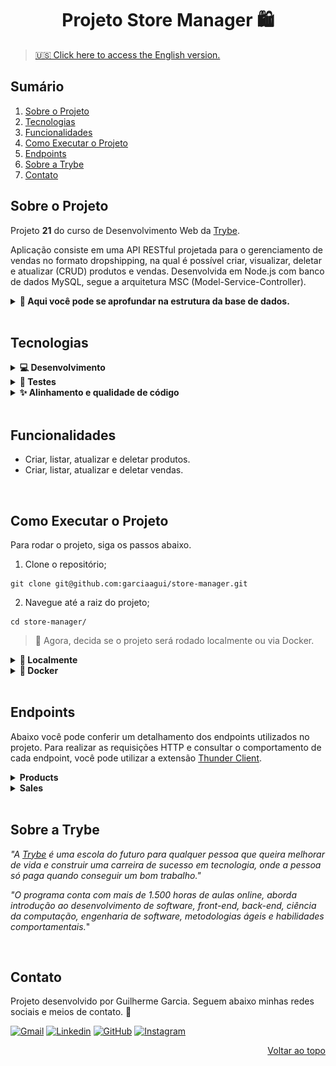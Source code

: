 <a name="readme-top"></a>

<h1 align="center">Projeto Store Manager 🛍️</h1>

> [🇺🇸 Click here to access the English version.](README.md)

## Sumário

<ol>
  <li><a href="#sobre-o-projeto">Sobre o Projeto</a></li>
  <li><a href="#tecnologias">Tecnologias</a></li>
  <li><a href="#funcionalidades">Funcionalidades</a></li>
  <li><a href="#como-executar-o-projeto">Como Executar o Projeto</a></li>
  <li><a href="#endpoints">Endpoints</a></li>
  <li><a href="#sobre-a-trybe">Sobre a Trybe</a></li>
  <li><a href="#contato">Contato</a></li>
</ol>

## Sobre o Projeto

Projeto **21** do curso de Desenvolvimento Web da [Trybe][trybe-site-url].

Aplicação consiste em uma API RESTful projetada para o gerenciamento de vendas no formato dropshipping, na qual é possível criar, visualizar, deletar e atualizar (CRUD) produtos e vendas. Desenvolvida em Node.js com banco de dados MySQL, segue a arquitetura MSC (Model-Service-Controller).

<details>
  <summary><strong>🎲 Aqui você pode se aprofundar na estrutura da base de dados.</strong></summary>

#### Diagrama de Entidade-Relacionamento

![DER](./public/der.png)

> ℹ️ Imagem criada e disponibilizada pela Trybe.

---

#### Formato das entidades

Os dados abaixo são fictícios e utilizados apenas para exemplificar a estrutura das tabelas do banco de dados.

- Uma tabela chamada `products`, com a seguinte estrutura:

  | id  | name            |
  | --- | --------------- |
  | 1   | Martelo do Thor |

- Uma tabela chamada `sales`, com a seguinte estrutura:

  | id  | date                |
  | --- | ------------------- |
  | 1   | 2022-05-27 01:59:51 |

- Uma tabela chamada `sales_products`, que faz o relacionamento `N:N` entre `products` e `sales` e tem a seguinte estrutura:

  | sale_id | product_id | quantity |
  | ------- | ---------- | -------- |
  | 1       | 1          | 5        |

</details>

<br/>

## Tecnologias

<details>
  <summary><strong>💻 Desenvolvimento </strong></summary><br />

- [Docker][docker-url]
- [dotenv][dotenv-url]
- [Express][express-url]
- [JavaScript][javascript-url]
- [Joi][joi-url]
- [MySQL][mysql-url]
- [Node.js][node-url]
- [Nodemon][nodemon-url]

---

</details>

<details>
  <summary><strong>🧪 Testes </strong></summary><br />

- [Chai][chai-url]
- [Mocha][mocha-url]
- [Sinon.js][sinon-url]

---

</details>

<details>
  <summary><strong>✨ Alinhamento e qualidade de código </strong></summary><br />

- [ESLint][eslint-url]

---

</details>

<br/>

## Funcionalidades

<ul>
  <li>Criar, listar, atualizar e deletar produtos.</li>
  <li>Criar, listar, atualizar e deletar vendas.</li>
</ul>

<br/>

## Como Executar o Projeto

Para rodar o projeto, siga os passos abaixo.

1. Clone o repositório;

```
git clone git@github.com:garciaagui/store-manager.git
```

2. Navegue até a raiz do projeto;

```
cd store-manager/
```

> 🔘 Agora, decida se o projeto será rodado localmente ou via Docker.

<details>
  <summary><strong>💽 Localmente</strong></summary>

1. Certifique-se que você tenha o **node** instalado na versão 16 ou superior. Confira [aqui](https://nodejs.org/pt-br/download/package-manager/) a documentação oficial.

2. Na raiz do projeto, instale as dependências do projeto.

```
npm install
```

3. Configure as variáveis de ambiente:

- Renomeie o arquivo `.env.example` (disponível na raíz do projeto) para `.env`;
- Configure as variáveis para o seu contexto local.

4. Crie a base de dados com o comando abaixo.

```
npm run migration
```

5. Popule a base de dados com o comando abaixo.

```
npm run seed
```

> ℹ️ Arquivos `migration.sql` e `seed.sql` foram criados e disponibilizados pela Trybe.

6. Para iniciar o servidor, utilize um dos comandos abaixo.

```
// Comando 1 - Precisa rodá-lo novamente em caso de alteração no código
npm run start

// Comando 2 - Reinicia o servidor automaticamente caso haja alguma alteração no código
npm run debug
```

</details>

<details>
  <summary><strong>🐋 Docker</strong></summary>
  
1. Certifique-se que você tenha o **docker-compose** instalado na versão 1.29 ou superior. Links oportunos caso você precise instalar ou atualizar: [Tutorial DigitalOcean](https://www.digitalocean.com/community/tutorials/how-to-install-and-use-docker-compose-on-ubuntu-20-04-pt) e [documentação oficial](https://docs.docker.com/compose/install/);

2. Suba os containers executando o comando abaixo. Dois containers serão inicializados: `store_manager` (node) e `store_manager_db` (mysql).

```
docker-compose up -d
```

3. Acesse a CLI do container `store_manager` com o comando abaixo ou abra-o no VS Code. Para a última opção, recomendo a extensão da Microsoft [Dev Containers](https://marketplace.visualstudio.com/items?itemName=ms-vscode-remote.remote-containers).

```
docker exec -it store_manager bash
```

> ⚠️ A partir de agora, **TODOS** os comandos (scripts) disponíveis no `package.json` (incluindo o npm install) devem ser executados **DENTRO** do container `store_manager`.

4. Instale as dependências do projeto.

```
npm install
```

5. Crie a base de dados com o comando abaixo.

```
npm run migration
```

6. Popule a base de dados com o comando abaixo.

```
npm run seed
```

> ℹ️ Arquivos `migration.sql` e `seed.sql` foram criados e disponibilizados pela Trybe.

7. Para iniciar o servidor, utilize um dos comandos abaixo.

```
// Comando 1 - Precisa rodá-lo novamente em caso de alteração no código
npm run start

// Comando 2 - Reinicia o servidor automaticamente caso haja alguma alteração no código
npm run debug
```

- Para o contexto de teste local, siga os passos abaixo.

1. Renomeie o arquivo `.env.example` (disponível na raíz do projeto) para `.env`;
2. Configure as variáveis para o seu contexto local.

</details>

<br/>

## Endpoints

Abaixo você pode conferir um detalhamento dos endpoints utilizados no projeto. Para realizar as requisições HTTP e consultar o comportamento de cada endpoint, você pode utilizar a extensão [Thunder Client](https://www.thunderclient.com/).

<details>
  <summary><strong>Products</strong></summary>

### GET /products

- Retorna todos os produtos registrados no banco de dados.
- URL: `http://localhost:PORT/products`

### POST /products

- Adiciona um novo produto ao banco de dados.
- URL: `http://localhost:PORT/products`
- O corpo da requisição deve seguir o formato abaixo:

```
{
  "name": "string"
}
```

### GET /products/search

- Retorna todos os produtos que contenham em seu nome o termo passado na query.
- Exemplo de URL: `http://localhost:PORT/products/search?q=Martelo`

### GET /products/:id

- Retorna o produto cujo id foi passado na URL.
- Exemplo de URL: `http://localhost:PORT/products/1`

### PUT /products/:id

- Atualiza o produto cujo id foi passado na URL.
- Exemplo de URL: `http://localhost:PORT/products/1`
- O corpo da requisição deve seguir o formato abaixo:

```
{
  "name": "string"
}
```

### DELETE /products/:id

- Remove do banco de dados o produto cujo id foi passado na URL.
- Exemplo de URL: `http://localhost:PORT/products/1`

---

</details>

<details>
  <summary><strong>Sales</strong></summary>

### GET /sales

- Retorna todas as vendas registradas no banco de dados.
- URL: `http://localhost:PORT/sales`

### POST /sales

- Adiciona uma nova venda ao banco de dados.
- URL: `http://localhost:PORT/sales`
- O corpo da requisição deve seguir o formato abaixo:

```
[
  {
    "productId": number,
    "quantity": number
  },
  {
    "productId": number,
    "quantity": number
  }
]
```

### GET /sales/:id

- Retorna a venda cujo id foi passado na URL.
- Exemplo de URL: `http://localhost:PORT/sales/1`

### PUT /sales/:id

- Atualiza a venda cujo id foi passado na URL.
- Exemplo de URL: `http://localhost:PORT/sales/1`
- O corpo da requisição deve seguir o formato abaixo:

```
[
  {
    "productId": number,
    "quantity": number
  },
  {
    "productId": number,
    "quantity": number
  }
]
```

### DELETE /sales/:id

- Remove do banco de dados a venda cujo id foi passado na URL.
- Exemplo de URL: `http://localhost:PORT/sales/1`

---

</details>

<br/>

## Sobre a Trybe

_"A [Trybe][trybe-site-url] é uma escola do futuro para qualquer pessoa que queira melhorar de vida e construir uma carreira de sucesso em tecnologia, onde a pessoa só paga quando conseguir um bom trabalho."_

_"O programa conta com mais de 1.500 horas de aulas online, aborda introdução ao desenvolvimento de software, front-end, back-end, ciência da computação, engenharia de software, metodologias ágeis e habilidades comportamentais._"

<br/>

## Contato

Projeto desenvolvido por Guilherme Garcia. Seguem abaixo minhas redes sociais e meios de contato. 🤘

[![Gmail][gmail-badge]][gmail-url]
[![Linkedin][linkedin-badge]][linkedin-url]
[![GitHub][github-badge]][github-url]
[![Instagram][instagram-badge]][instagram-url]

<p align="right"><a href="#readme-top">Voltar ao topo</a></p>

<!-- MARKDOWN LINKS & IMAGES -->

[trybe-site-url]: https://www.betrybe.com/

<!-- Stacks URLs -->

[chai-url]: https://www.chaijs.com/
[docker-url]: https://www.docker.com/
[dotenv-url]: https://www.dotenv.org/
[eslint-url]: https://eslint.org/
[express-url]: https://expressjs.com/
[javascript-url]: https://developer.mozilla.org/en-US/docs/Web/JavaScript
[joi-url]: https://joi.dev/api/?v=17.7.0
[mocha-url]: https://mochajs.org/
[mysql-url]: https://www.mysql.com/
[node-url]: https://nodejs.org/en/
[nodemon-url]: https://nodemon.io/
[sinon-url]: https://sinonjs.org/

<!-- Contact URLs & Badges -->

[gmail-badge]: https://img.shields.io/badge/Gmail-D14836?style=for-the-badge&logo=gmail&logoColor=white
[gmail-url]: mailto:garciaguig@gmail.com
[linkedin-badge]: https://img.shields.io/badge/LinkedIn-0077B5?style=for-the-badge&logo=linkedin&logoColor=white
[linkedin-url]: https://www.linkedin.com/in/garciaagui/
[github-badge]: https://img.shields.io/badge/GitHub-100000?style=for-the-badge&logo=github&logoColor=white
[github-url]: https://github.com/garciaagui
[instagram-badge]: https://img.shields.io/badge/Instagram-E4405F?style=for-the-badge&logo=instagram&logoColor=white
[instagram-url]: https://www.instagram.com/garciaagui/
